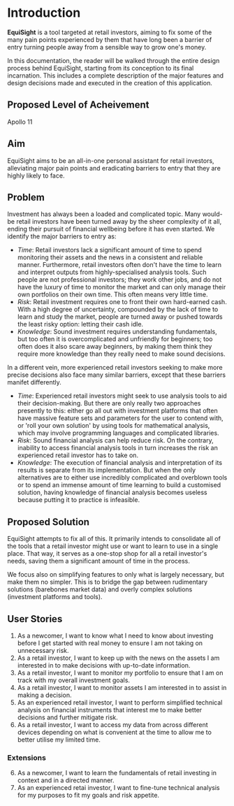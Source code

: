 # Introduction

**EquiSight** is a tool targeted at retail investors, aiming to fix some of the many pain points experienced by them that have long been a barrier of entry turning people away from a sensible way to grow one's money.

In this documentation, the reader will be walked through the entire design process behind EquiSight, starting from its conception to its final incarnation. This includes a complete description of the major features and design decisions made and executed in the creation of this application.

## Proposed Level of Acheivement

Apollo 11

## Aim

EquiSight aims to be an all-in-one personal assistant for retail investors, alleviating major pain points and eradicating barriers to entry that they are highly likely to face.

## Problem

Investment has always been a loaded and complicated topic. Many would-be retail investors have been turned away by the sheer complexity of it all, ending their pursuit of financial wellbeing before it has even started. We identify the major barriers to entry as:
- *Time*: Retail investors lack a significant amount of time to spend monitoring their assets and the news in a consistent and reliable manner. Furthermore, retail investors often don't have the time to learn and interpret outputs from highly-specialised analysis tools. Such people are not professional investors; they work other jobs, and do not have the luxury of time to monitor the market and can only manage their own portfolios on their own time. This often means very little time.
- *Risk*: Retail investment requires one to front their own hard-earned cash. With a high degree of uncertainty, compounded by the lack of time to learn and study the market, people are turned away or pushed towards the least risky option: letting their cash idle.
- *Knowledge*: Sound investment requires understanding fundamentals, but too often it is overcomplicated and unfriendly for beginners; too often does it also scare away beginners, by making them think they require more knowledge than they really need to make sound decisions.

In a different vein, more experienced retail investors seeking to make more precise decisions also face many similar barriers, except that these barriers manifet differently.
- *Time*: Experienced retail investors might seek to use analysis tools to aid their decision-making. But there are only really two approaches presently to this: either go all out with investment platforms that often have massive feature sets and parameters for the user to contend with, or 'roll your own solution' by using tools for mathematical analysis, which may involve programming languages and complicated libraries.
- *Risk*: Sound financial analysis can help reduce risk. On the contrary, inability to access financial analysis tools in turn increases the risk an experienced retail investor has to take on.
- *Knowledge*: The execution of financial analysis and interpretation of its results is separate from its implementation. But when the only alternatives are to either use incredibly complicated and overblown tools or to spend an immense amount of time learning to build a customised solution, having knowledge of financial analysis becomes useless because putting it to practice is infeasible.

## Proposed Solution

EquiSight attempts to fix all of this. It primarily intends to consolidate all of the tools that a retail investor might use or want to learn to use in a single place. That way, it serves as a one-stop shop for all a retail investor's needs, saving them a significant amount of time in the process.

We focus also on simplifying features to only what is largely necessary, but make them no simpler. This is to bridge the gap between rudimentary solutions (barebones market data) and overly complex solutions (investment platforms and tools).

## User Stories

1. As a newcomer, I want to know what I need to know about investing before I get started with real money to ensure I am not taking on unnecessary risk.
2. As a retail investor, I want to keep up with the news on the assets I am interested in to make decisions with up-to-date information.
3. As a retail investor, I want to monitor my portfolio to ensure that I am on track with my overall investment goals.
4. As a retail investor, I want to monitor assets I am interested in to assist in making a decision.
5. As an experienced retail investor, I want to perform simplified technical analysis on financial instruments that interest me to make better decisions and further mitigate risk.
6. As a retail investor, I want to access my data from across different devices depending on what is convenient at the time to allow me to better utilise my limited time.

### Extensions

6. As a newcomer, I want to learn the fundamentals of retail investing in context and in a directed manner.
7. As an experienced retai investor, I want to fine-tune technical analysis for my purposes to fit my goals and risk appetite.
